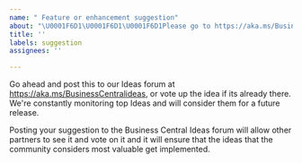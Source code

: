```yaml
---
name: " Feature or enhancement suggestion"
about: "\U0001F6D1\U0001F6D1\U0001F6D1Please go to https://aka.ms/BusinessCentralideas\U0001F6D1\U0001F6D1\U0001F6D1"
title: ''
labels: suggestion
assignees: ''

---
```


Go ahead and post this to our Ideas forum at https://aka.ms/BusinessCentralideas, or vote up the idea if its already there. We're constantly monitoring top Ideas and will consider them for a future release. 

Posting your suggestion to the Business Central Ideas forum will allow other partners to see it and vote on it and it will ensure that the ideas that the community considers most valuable get implemented.
